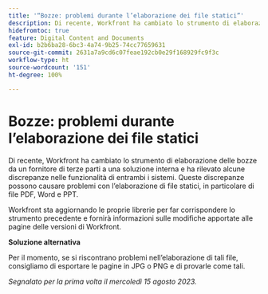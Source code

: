 ```yaml
---
title: '“Bozze: problemi durante l’elaborazione dei file statici”'
description: Di recente, Workfront ha cambiato lo strumento di elaborazione delle bozze da un fornitore di terze parti a una soluzione interna e ha rilevato alcune discrepanze nelle funzionalità di entrambi i sistemi. Queste discrepanze possono causare problemi con l’elaborazione di file statici, in particolare di file PDF, Word e PPT. È disponibile una soluzione alternativa.
hidefromtoc: true
feature: Digital Content and Documents
exl-id: b2b6ba28-6bc3-4a74-9b25-74cc77659631
source-git-commit: 2631a7a9cd6c07feae192cb0e29f168929fc9f3c
workflow-type: ht
source-wordcount: '151'
ht-degree: 100%

---
```


# Bozze: problemi durante l’elaborazione dei file statici

<!--WF and WFP TOCs-->

Di recente, Workfront ha cambiato lo strumento di elaborazione delle bozze da un fornitore di terze parti a una soluzione interna e ha rilevato alcune discrepanze nelle funzionalità di entrambi i sistemi. Queste discrepanze possono causare problemi con l’elaborazione di file statici, in particolare di file PDF, Word e PPT.

Workfront sta aggiornando le proprie librerie per far corrispondere lo strumento precedente e fornirà informazioni sulle modifiche apportate alle pagine delle versioni di Workfront.

**Soluzione alternativa**

Per il momento, se si riscontrano problemi nell’elaborazione di tali file, consigliamo di esportare le pagine in JPG o PNG e di provarle come tali.

_Segnalato per la prima volta il mercoledì 15 agosto 2023._
